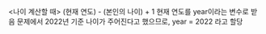 <나이 계산할 때>
(현재 연도) - (본인의 나이) + 1
현재 연도를 year이라는 변수로 받음
문제에서 2022년 기준 나이가 주어진다고 했으므로, year = 2022 라고 할당